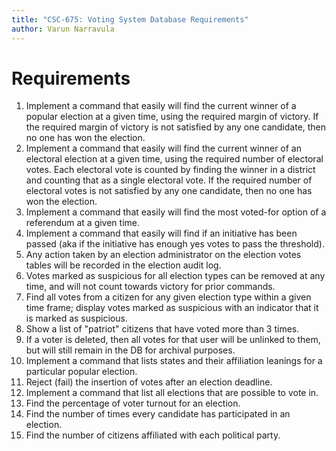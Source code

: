 ```yaml
---
title: "CSC-675: Voting System Database Requirements"
author: Varun Narravula
---
```


# Requirements

1. Implement a command that easily will find the current winner of a popular
   election at a given time, using the required margin of victory. If the
   required margin of victory is not satisfied by any one candidate, then no one
   has won the election.
2. Implement a command that easily will find the current winner of an electoral
   election at a given time, using the required number of electoral votes. Each
   electoral vote is counted by finding the winner in a district and counting
   that as a single electoral vote. If the required number of electoral votes is
   not satisfied by any one candidate, then no one has won the election.
3. Implement a command that easily will find the most voted-for option of a
   referendum at a given time.
4. Implement a command that easily will find if an initiative has been passed
   (aka if the initiative has enough yes votes to pass the threshold).
5. Any action taken by an election administrator on the election votes tables
   will be recorded in the election audit log.
6. Votes marked as suspicious for all election types can be removed at any time,
   and will not count towards victory for prior commands.
7. Find all votes from a citizen for any given election type within a given time
   frame; display votes marked as suspicious with an indicator that it is marked
   as suspicious.
8. Show a list of "patriot" citizens that have voted more than 3 times.
9. If a voter is deleted, then all votes for that user will be unlinked to them,
   but will still remain in the DB for archival purposes.
10.   Implement a command that lists states and their affiliation leanings for a
      particular popular election.
11.   Reject (fail) the insertion of votes after an election deadline.
12.   Implement a command that list all elections that are possible to vote in.
13.   Find the percentage of voter turnout for an election.
14.   Find the number of times every candidate has participated in an election.
15.   Find the number of citizens affiliated with each political party.

